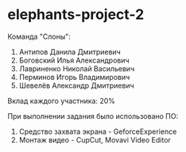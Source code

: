# elephants-project-2

Команда "Слоны":
1. Антипов Данила Дмитриевич
2. Боговский Илья Александрович
3. Лавриненко Николай Васильевич
4. Перминов Игорь Владимирович
5. Шевелёв Александр Дмитриевич

Вклад каждого участника: 20%

При выполнении задания было использовано ПО:
1. Средство захвата экрана - GeforceExperience
2. Монтаж видео - CupCut, Movavi Video Editor
